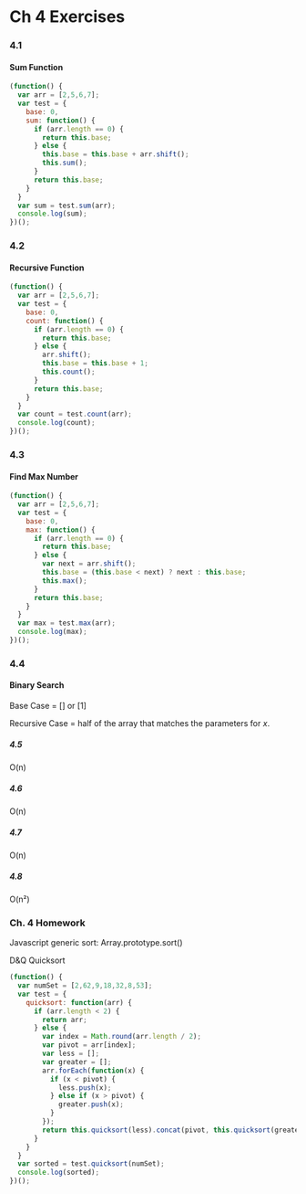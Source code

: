 # Ch 4 Exercises
### 4.1
#### Sum Function
```javascript
(function() {
  var arr = [2,5,6,7];
  var test = {
    base: 0,
    sum: function() {
      if (arr.length == 0) {
        return this.base;
      } else {
        this.base = this.base + arr.shift();
        this.sum();
      }
      return this.base;
    }
  }
  var sum = test.sum(arr);
  console.log(sum);
})();
```
### 4.2
#### Recursive Function
```javascript
(function() {
  var arr = [2,5,6,7];
  var test = {
    base: 0,
    count: function() {
      if (arr.length == 0) {
        return this.base;
      } else {
        arr.shift();
        this.base = this.base + 1;
        this.count();
      }
      return this.base;
    }
  }
  var count = test.count(arr);
  console.log(count);
})();
```
### 4.3
#### Find Max Number
```javascript
(function() {
  var arr = [2,5,6,7];
  var test = {
    base: 0,
    max: function() {
      if (arr.length == 0) {
        return this.base;
      } else {
        var next = arr.shift();
        this.base = (this.base < next) ? next : this.base;
        this.max();
      }
      return this.base;
    }
  }
  var max = test.max(arr);
  console.log(max);
})();
```
### 4.4
#### Binary Search
Base Case = [] or [1]

Recursive Case = half of the array that matches the parameters for *x*.
##### 4.5
O(n)
##### 4.6
O(n)
##### 4.7
O(n)
##### 4.8
O(n²)
### Ch. 4 Homework
Javascript generic sort:
Array.prototype.sort()

D&Q Quicksort
```javascript
(function() {
  var numSet = [2,62,9,18,32,8,53];
  var test = {
    quicksort: function(arr) {
      if (arr.length < 2) {
        return arr;
      } else {
        var index = Math.round(arr.length / 2);
        var pivot = arr[index];
        var less = [];
        var greater = [];
        arr.forEach(function(x) {
          if (x < pivot) {
            less.push(x);
          } else if (x > pivot) {
            greater.push(x);
          }
        });
        return this.quicksort(less).concat(pivot, this.quicksort(greater));
      }
    }
  }
  var sorted = test.quicksort(numSet);
  console.log(sorted);
})();
```

